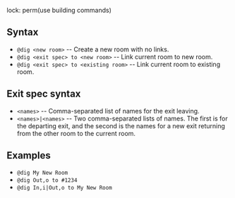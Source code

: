 lock: perm(use building commands)

## Syntax

* `@dig <new room>`                     -- Create a new room with no links.
* `@dig <exit spec> to <new room>`      -- Link current room to new room.
* `@dig <exit spec> to <existing room>` -- Link current room to existing room.

## Exit spec syntax

* `<names>` -- Comma-separated list of names for the exit leaving.
* `<names>|<names>` -- Two comma-separated lists of names. The first is for the departing exit, and the second is the names for a new exit returning from the other room to the current room.

## Examples

* `@dig My New Room`
* `@dig Out,o to #1234`
* `@dig In,i|Out,o to My New Room`
